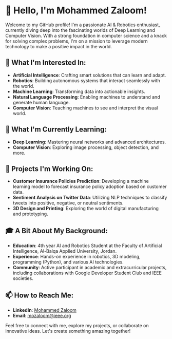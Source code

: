 # 👋 Hello, I'm Mohammed Zaloom!

Welcome to my GitHub profile! I'm a passionate AI & Robotics enthusiast, currently diving deep into the fascinating worlds of Deep Learning and Computer Vision. With a strong foundation in computer science and a knack for solving complex problems, I'm on a mission to leverage modern technology to make a positive impact in the world.

## 👀 What I'm Interested In:
- **Artificial Intelligence**: Crafting smart solutions that can learn and adapt.
- **Robotics**: Building autonomous systems that interact seamlessly with the world.
- **Machine Learning**: Transforming data into actionable insights.
- **Natural Language Processing**: Enabling machines to understand and generate human language.
- **Computer Vision**: Teaching machines to see and interpret the visual world.

## 🌱 What I'm Currently Learning:
- **Deep Learning**: Mastering neural networks and advanced architectures.
- **Computer Vision**: Exploring image processing, object detection, and more.

## 🚀 Projects I'm Working On:
- **Customer Insurance Policies Prediction**: Developing a machine learning model to forecast insurance policy adoption based on customer data.
- **Sentiment Analysis on Twitter Data**: Utilizing NLP techniques to classify tweets into positive, negative, or neutral sentiments.
- **3D Design and Printing**: Exploring the world of digital manufacturing and prototyping.

## 🎓 A Bit About My Background:
- **Education**: 4th year AI and Robotics Student at the Faculty of Artificial Intelligence, Al-Balqa Applied University, Jordan.
- **Experience**: Hands-on experience in robotics, 3D modeling, programming (Python), and various AI technologies.
- **Community**: Active participant in academic and extracurricular projects, including collaborations with Google Developer Student Club and IEEE societies.

## 📫 How to Reach Me:
- **LinkedIn**: [Mohammed Zaloom](https://www.linkedin.com/in/mozaloom/)
- **Email**: [mozaloom@ieee.org](mailto:mozaloom@ieee.org)

Feel free to connect with me, explore my projects, or collaborate on innovative ideas. Let's create something amazing together!

<!---
mozaloom/mozaloom is a ✨ special ✨ repository because its `README.md` (this file) appears on your GitHub profile.
You can click the Preview link to take a look at your changes.
--->
